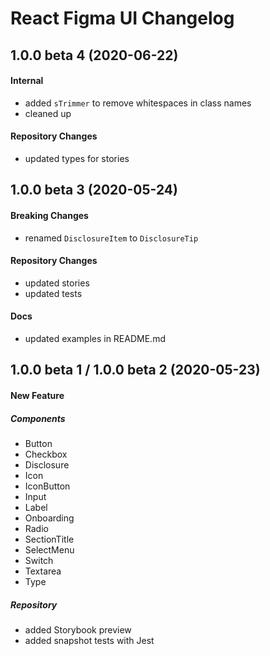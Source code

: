 # React Figma UI Changelog

## 1.0.0 beta 4 (2020-06-22)

#### Internal

- added `sTrimmer` to remove whitespaces in class names
- cleaned up

#### Repository Changes

- updated types for stories

## 1.0.0 beta 3 (2020-05-24)

#### Breaking Changes

- renamed `DisclosureItem` to `DisclosureTip`

#### Repository Changes

- updated stories
- updated tests

#### Docs
- updated examples in README.md

## 1.0.0 beta 1 / 1.0.0 beta 2 (2020-05-23)

#### New Feature

##### Components

- Button
- Checkbox
- Disclosure
- Icon
- IconButton
- Input
- Label
- Onboarding
- Radio
- SectionTitle
- SelectMenu
- Switch
- Textarea
- Type

##### Repository

- added Storybook preview
- added snapshot tests with Jest
